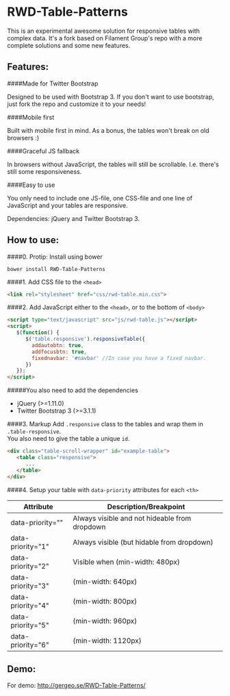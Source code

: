 RWD-Table-Patterns
==================

This is an experimental awesome solution for responsive tables with complex data. It's a fork based on Filament Group's repo with a more complete solutions and some new features.

Features:
--------

####Made for Twitter Bootstrap

Designed to be used with Bootstrap 3. If you don't want to use bootstrap, just fork the repo and customize it to your needs!

####Mobile first

Built with mobile first in mind. As a bonus, the tables won't break on old browsers :)

####Graceful JS fallback

In browsers without JavaScript, the tables will still be scrollable. I.e. there's still some responsiveness.

####Easy to use

You only need to include one JS-file, one CSS-file and one line of JavaScript and your tables are responsive.

Dependencies: jQuery and Twitter Bootstrap 3.


How to use:
--------

####0. Protip: Install using bower
```shell
bower install RWD-Table-Patterns
```

####1. Add CSS file to the ```<head>```
```html
<link rel="stylesheet" href="css/rwd-table.min.css">
```

####2. Add JavaScript either to the ```<head>```, or to the bottom of ```<body>```
```html
<script type="text/javascript" src="js/rwd-table.js"></script>
<script>
   $(function() {
      $('table.responsive').responsiveTable({
        addautobtn: true,
        addfocusbtn: true,
        fixednavbar: '#navbar' //In case you have a fixed navbar.
      })
   });
</script>
```

#####You also need to add the dependencies
- jQuery (>=1.11.0)
- Twitter Bootstrap 3 (>=3.1.1)


####3. Markup
Add ```.responsive``` class to the tables and wrap them in ```.table-responsive```.<br>
You also need to give the table a unique ```id```.
```html
<div class="table-scroll-wrapper" id="example-table">
   <table class="responsive">
      ...
   </table>
</div>
```

####4. Setup your table with ```data-priority``` attributes for each ```<th>```

Attribute          |  Description/Breakpoint
------------------ |  ------------------
data-priority=""   |  Always visible and not hideable from dropdown
data-priority="1"  |  Always visible (but hidable from dropdown)
data-priority="2"  |  Visible when (min-width: 480px)
data-priority="3"  |  (min-width: 640px)
data-priority="4"  |  (min-width: 800px)
data-priority="5"  |  (min-width: 960px)
data-priority="6"  |  (min-width: 1120px)

Demo:
--------

For demo: http://gergeo.se/RWD-Table-Patterns/
